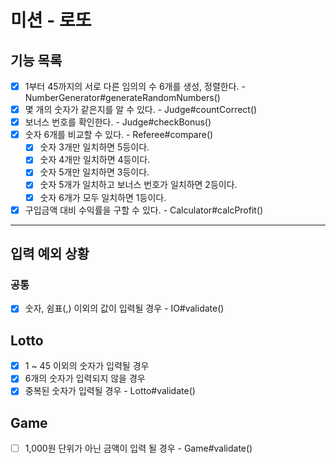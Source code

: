 # 미션 - 로또

## 기능 목록

- [x] 1부터 45까지의 서로 다른 임의의 수 6개를 생성, 정렬한다. - NumberGenerator#generateRandomNumbers()
- [x] 몇 개의 숫자가 같은지를 알 수 있다. - Judge#countCorrect()
- [x] 보너스 번호를 확인한다. - Judge#checkBonus()
- [x] 숫자 6개를 비교할 수 있다. - Referee#compare()
  - [x] 숫자 3개만 일치하면 5등이다.
  - [x] 숫자 4개만 일치하면 4등이다.
  - [x] 숫자 5개만 일치하면 3등이다.
  - [x] 숫자 5개가 일치하고 보너스 번호가 일치하면 2등이다.
  - [x] 숫자 6개가 모두 일치하면 1등이다.
- [x] 구입금액 대비 수익률을 구할 수 있다. - Calculator#calcProfit()

---

## 입력 예외 상황

### 공통

- [x] 숫자, 쉼표(,) 이외의 값이 입력될 경우 - IO#validate()

## Lotto

- [x] 1 ~ 45 이외의 숫자가 입력될 경우
- [x] 6개의 숫자가 입력되지 않을 경우
- [x] 중복된 숫자가 입력될 경우 - Lotto#validate()

## Game

- [ ] 1,000원 단위가 아닌 금액이 입력 될 경우 - Game#validate()
